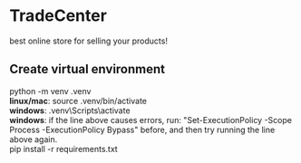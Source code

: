 # TradeCenter
best online store for selling your products!

## Create virtual environment
python -m venv .venv <br/>
**linux/mac**: source .venv/bin/activate <br/>
**windows**: .venv\Scripts\activate <br/>
**windows**: if the line above causes errors, run: "Set-ExecutionPolicy -Scope Process -ExecutionPolicy Bypass" before, and then try running the line above again.<br/>
pip install -r requirements.txt
